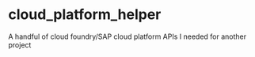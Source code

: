 # cloud_platform_helper
A handful of cloud foundry/SAP cloud platform APIs I needed for another project
